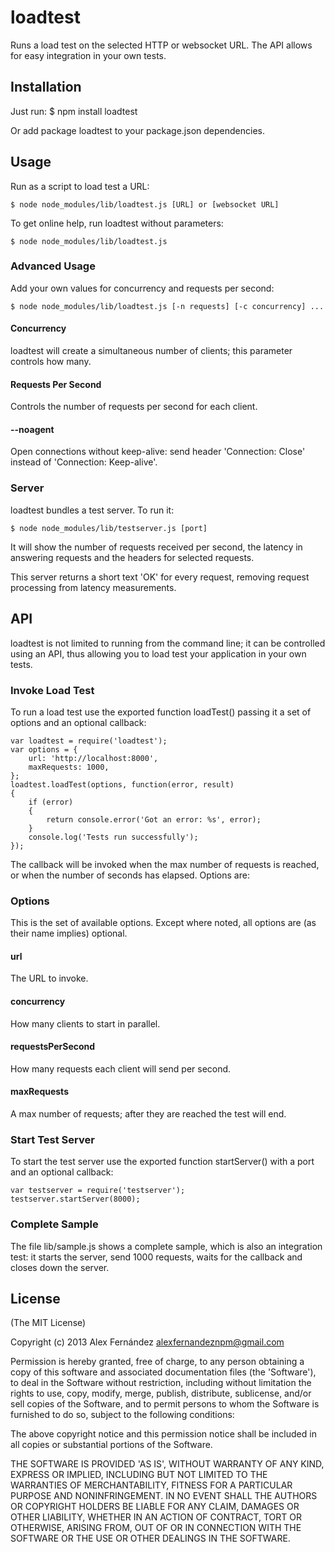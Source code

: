 # loadtest

Runs a load test on the selected HTTP or websocket URL. The API allows for easy integration in your own tests.

## Installation

Just run:
    $ npm install loadtest

Or add package loadtest to your package.json dependencies.

## Usage

Run as a script to load test a URL:

    $ node node_modules/lib/loadtest.js [URL] or [websocket URL]

To get online help, run loadtest without parameters:

    $ node node_modules/lib/loadtest.js

### Advanced Usage

Add your own values for concurrency and requests per second:

    $ node node_modules/lib/loadtest.js [-n requests] [-c concurrency] ...

#### Concurrency

loadtest will create a simultaneous number of clients; this parameter controls how many.

#### Requests Per Second

Controls the number of requests per second for each client.

#### --noagent

Open connections without keep-alive: send header 'Connection: Close' instead of 'Connection: Keep-alive'.

### Server

loadtest bundles a test server. To run it:

    $ node node_modules/lib/testserver.js [port]

It will show the number of requests received per second, the latency in answering requests and the headers for selected requests.

This server returns a short text 'OK' for every request, removing request processing from latency measurements.

## API

loadtest is not limited to running from the command line; it can be controlled using an API, thus allowing you to load test your application in your own tests.

### Invoke Load Test

To run a load test use the exported function loadTest() passing it a set of options and an optional callback:

    var loadtest = require('loadtest');
    var options = {
        url: 'http://localhost:8000',
        maxRequests: 1000,
    };
    loadtest.loadTest(options, function(error, result)
    {
        if (error)
        {
            return console.error('Got an error: %s', error);
        }
        console.log('Tests run successfully');
    });

The callback will be invoked when the max number of requests is reached, or when the number of seconds has elapsed. Options are:

### Options

This is the set of available options. Except where noted, all options are (as their name implies) optional.

#### url

The URL to invoke.

#### concurrency

How many clients to start in parallel.

#### requestsPerSecond

How many requests each client will send per second.

#### maxRequests

A max number of requests; after they are reached the test will end.

### Start Test Server

To start the test server use the exported function startServer() with a port and an optional callback:

    var testserver = require('testserver');
    testserver.startServer(8000);

### Complete Sample

The file lib/sample.js shows a complete sample, which is also an integration test: it starts the server, send 1000 requests, waits for the callback and closes down the server.

## License

(The MIT License)

Copyright (c) 2013 Alex Fernández <alexfernandeznpm@gmail.com>

Permission is hereby granted, free of charge, to any person obtaining a copy of this software and associated documentation files (the 'Software'), to deal in the Software without restriction, including without limitation the rights to use, copy, modify, merge, publish, distribute, sublicense, and/or sell copies of the Software, and to permit persons to whom the Software is furnished to do so, subject to the following conditions:

The above copyright notice and this permission notice shall be included in all copies or substantial portions of the Software.

THE SOFTWARE IS PROVIDED 'AS IS', WITHOUT WARRANTY OF ANY KIND, EXPRESS OR IMPLIED, INCLUDING BUT NOT LIMITED TO THE WARRANTIES OF MERCHANTABILITY, FITNESS FOR A PARTICULAR PURPOSE AND NONINFRINGEMENT. IN NO EVENT SHALL THE AUTHORS OR COPYRIGHT HOLDERS BE LIABLE FOR ANY CLAIM, DAMAGES OR OTHER LIABILITY, WHETHER IN AN ACTION OF CONTRACT, TORT OR OTHERWISE, ARISING FROM, OUT OF OR IN CONNECTION WITH THE SOFTWARE OR THE USE OR OTHER DEALINGS IN THE SOFTWARE.

